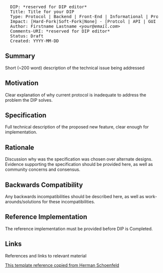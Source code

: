 <pre>
  DIP: *reserved for DIP editor*
  Title: Title for your DIP
  Type: Protocol | Backend | Front-End | Informational | Process
  Impact: [Hard-Fork|Soft-Fork|None] - [Protcol | API | GUI | Mobile | Other]
  Author: Firstname Lastname <i>&lt;your@email.com&gt;</i>
  Comments-URI: *reserved for DIP editor*
  Status: Draft
  Created: YYYY-MM-DD
</pre>

## Summary

Short (~200 word) description of the technical issue being addressed
 
## Motivation

Clear explanation of why current protocol is inadequate to address the problem the DIP solves. 

## Specification

Full technical description of the proposed new feature, clear enough for implementation.
 
## Rationale

Discussion why was the specification was chosen over alternate designs. Evidence supporting the specification should be provided here, as well as community concerns and consensus.

## Backwards Compatibility

Any backwards incompatibilities should be described here, as well as work-arounds/solutions for these incompatibilities.
 
## Reference Implementation

The reference implementation must be provided before DIP is Completed.
 
## Links

References and links to relevant material

[This template reference copied from Herman Schoenfeld](https://github.com/PascalCoin/PascalCoin/blob/master/PIP/PIP-template.md)
